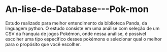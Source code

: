 # An-lise-de-Database---Pok-mon
Estudo realizado para melhor entendimento da biblioteca Panda, da linguagem python. O estudo consiste em uma análise com seleção de um CSV da franquia de jogos Pokémon, onde nessa análise, é possível escolher uma tipo específico desses pokémons e selecionar qual o melhor para o propósito que você escolher.
